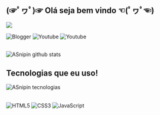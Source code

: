 ## (☞ﾟヮﾟ)☞  **Olá seja bem vindo**   ☜(ﾟヮﾟ☜)  

[![](https://img.shields.io/badge/Discord-7289DA?style=for-the-badge&logo=discord&logoColor=white)](https://img.shields.io/badge/Discord-7289DA?style=for-the-badge&logo=discord&logoColor=white)


<div style="display: inline_block">

<img align="center" alt="Blogger" src="https://img.shields.io/badge/Blogger-FF5722?style=for-the-badge&logo=blogger&logoColor=white"/>

<img align="center" alt="Youtube" src="https://img.shields.io/badge/YouTube-FF0000?style=for-the-badge&logo=youtube&logoColor=white"/>
    
<img align="center" alt="Youtube" src="https://img.shields.io/badge/Discord-7289DA?style=for-the-badge&logo=discord&logoColor=white"/>
    
    
    
    


</div> </br>

![ASnipin github stats](https://github-readme-stats.vercel.app/api?username=ASnipin&show_icons=true&theme=dark&include_all_commits=true&count_private=true&icon_color=a83232&bg_color=1a1919&locale=pt-br&border_color=a83232&title_color=5238ff&text_color=5238ff)

## Tecnologias que eu uso!

![ASnipin tecnologias](https://github-readme-stats.vercel.app/api/top-langs/?username=ASnipin&layout=compact&langs_count=7&theme=&icon_color=a83232&bg_color=1a1919&locale=pt-br&border_color=a83232&title_color=5238ff&text_color=5238ff)

<div style="display: inline_block"></br>
    <img align="center" alt="HTML5" src="https://img.shields.io/badge/HTML5-E34F26?style=for-the-badge&logo=html5&logoColor=white"/>
    <img align="center" alt="CSS3" src="https://img.shields.io/badge/CSS3-1572B6?style=for-the-badge&logo=css3&logoColor=white"/>
    <img align="center" alt="JavaScript" src="https://img.shields.io/badge/JavaScript-F7DF1E?style=for-the-badge&logo=javascript&logoColor=black"/>
    
</div>



